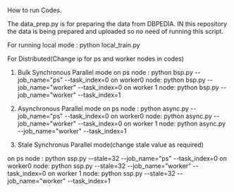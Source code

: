 
How to run Codes.



The data_prep.py is for preparing the data from DBPEDIA.
IN this repository the data is being prepared and uploaded so no need of running this script.

For running local mode : python local_train.py

For Distributed(Change ip for ps and worker nodes in codes)

1.  Bulk Synchronous Parallel mode
on ps node : python bsp.py --job_name="ps" --task_index=0
on worker0 node: python bsp.py --job_name="worker" --task_index=0
on worker 1 node: python bsp.py --job_name="worker" --task_index=1

2.  Asynchronous Parallel mode
on ps node : python async.py --job_name="ps" --task_index=0
on worker0 node: python async.py --job_name="worker" --task_index=0
on worker 1 node: python async.py --job_name="worker" --task_index=1

3. Stale Synchronus Parallel mode(change stale value as required)

on ps node : python ssp.py --stale=32 --job_name="ps" --task_index=0
on worker0 node: python ssp.py --stale=32 --job_name="worker" --task_index=0
on worker 1 node: python ssp.py --stale=32 --job_name="worker" --task_index=1
